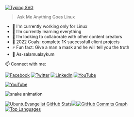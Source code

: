 [![Typing SVG](https://readme-typing-svg.herokuapp.com?color=DE37C1&vCenter=true&width=500&height=35&lines=+root@cli:>+whoami_;I'm+Masum+from+Bangladesh+)](http://in.milind.live)
> Ask Me Anything Goes Linux

- 🔭 I'm currently working only for Linux
- 🌱 I’m currently learning everything  
- 👯 I’m looking to collaborate with other content creators
- 🥅 2022 Goals: complete 1K successfull client projects
- ⚡ Fun fact: Give a man a mask and he will tell you the truth
- 🙏 As-salamualaykum

📫 Connect with me:

[![Facebook](https://img.shields.io/badge/facebook-%231877F2.svg?&style=for-the-badge&logo=facebook&logoColor=white)](https://www.facebook.com/FreelancerMasumForLinux/) [![Twitter](https://img.shields.io/badge/twitter-%231DA1F2.svg?&style=for-the-badge&logo=twitter&logoColor=white)](https://twitter.com/AnythingLinux) [![LinkedIn](https://img.shields.io/badge/linkedin-%230077B5.svg?&style=for-the-badge&logo=linkedin&logoColor=white)]([https://www.linkedin.com/in/0xbitx/](https://www.linkedin.com/in/linuxgun/)) [![YouTube](https://img.shields.io/badge/youtube-%23FF0000.svg?&style=for-the-badge&logo=youtube&logoColor=white)](https://www.youtube.com/c/AnythingGoesLinux) 

[![YouTube](https://img.shields.io/badge/youtube-%23FF0000.svg?&style=for-the-badge&logo=youtube&logoColor=white)](https://www.youtube.com/c/LinuxCopilot) 


![snake animation](https://github.com/thatbeautifuldream/thatbeautifuldream/blob/output/github-contribution-grid-snake.svg)

<a
href="http://www.github.com/UbuntuEvangelist"><img src="https://github-readme-stats.vercel.app/api?username=UbuntuEvangelist&show_icons=true&hide=&count_private=true&title_color=0891b2&text_color=ffffff&icon_color=0891b2&bg_color=1c1917&hide_border=true&show_icons=true" alt="UbuntuEvangelist GitHub Stats" /></a><a
                  href="http://www.github.com/UbuntuEvangelist"><img
                  src="https://github-readme-streak-stats.herokuapp.com/?user=UbuntuEvangelist&stroke=ffffff&background=1c1917&ring=0891b2&fire=0891b2&currStreakNum=ffffff&currStreakLabel=0891b2&sideNums=ffffff&sideLabels=ffffff&dates=ffffff&hide_border=true" /></a><a
                  href="http://www.github.com/UbuntuEvangelist"><img src="https://activity-graph.herokuapp.com/graph?username=UbuntuEvangelist&bg_color=1c1917&color=ffffff&line=0891b2&point=ffffff&area_color=1c1917&area=true&hide_border=true&custom_title=GitHub%20Commits%20Graph" alt="GitHub Commits Graph" /></a><a href="https://github.com/UbuntuEvangelist" align="left"><img src="https://github-readme-stats.vercel.app/api/top-langs/?username=UbuntuEvangelist&langs_count=10&title_color=0891b2&text_color=ffffff&icon_color=0891b2&bg_color=1c1917&hide_border=true&locale=en&custom_title=Top%20%Languages" alt="Top Languages" /></a>
